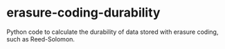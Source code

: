 # erasure-coding-durability
Python code to calculate the durability of data stored with erasure coding, such as Reed-Solomon.
